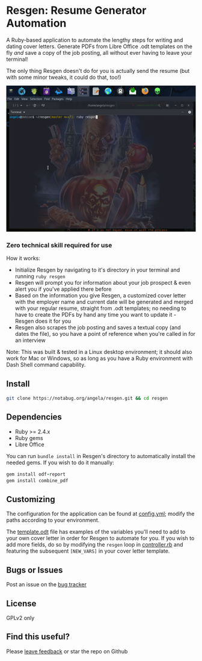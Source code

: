 # Resgen: Resume Generator Automation
A Ruby-based application to automate the lengthy steps for writing and dating cover letters.  Generate PDFs from Libre Office .odt templates on the fly *and* save a copy of the job posting, all without ever having to leave your terminal!

The only thing Resgen doesn't do for you is actually send the resume (but with some minor tweaks, it could do that, too!)

![Resgen in action](resgen.gif)

### Zero technical skill required for use
How it works:
- Initialize Resgen by navigating to it's directory in your terminal and running `ruby resgen`
- Resgen will prompt you for information about your job prospect &amp; even alert you if you've applied there before
- Based on the information you give Resgen, a customized cover letter with the employer name and current date will be generated and merged with your regular resume, straight from .odt templates; no needing to have to create the PDFs by hand any time you want to update it - Resgen does it for you
- Resgen also scrapes the job posting and saves a textual copy (and dates the  file), so you have a point of reference when you're called in for an interview

Note: This was built &amp; tested in a Linux desktop environment; it should also work for Mac or Windows, so as long as you have a Ruby environment with Dash Shell command capability.

## Install
```bash
git clone https://notabug.org/angela/resgen.git && cd resgen
```

## Dependencies

- Ruby >= 2.4.x
- Ruby gems
- Libre Office

You can run `bundle install` in Resgen's directory to automatically install the needed gems.  If you wish to do it manually:

```ruby
gem install odf-report
gem install combine_pdf
```

## Customizing
The configuration for the application can be found at [config.yml](config.yml); modify the paths according to your environment.

The [template.odt](templates/template.odt) file has examples of the variables you'll need to add to your own cover letter in order for Resgen to automate for you.  If you wish to add more fields, do so by modifying the `resgen` loop in [controller.rb](classes/controller.rb) and featuring the subsequent `[NEW_VARS]` in your cover letter template.

## Bugs or Issues
Post an issue on the [bug tracker](https://notabug.org/angela/resgen/issues)

## License
GPLv2 only

## Find this useful?
Please [leave feedback](https://notabug.org/angela/resgen/issues) or star the repo on Github
